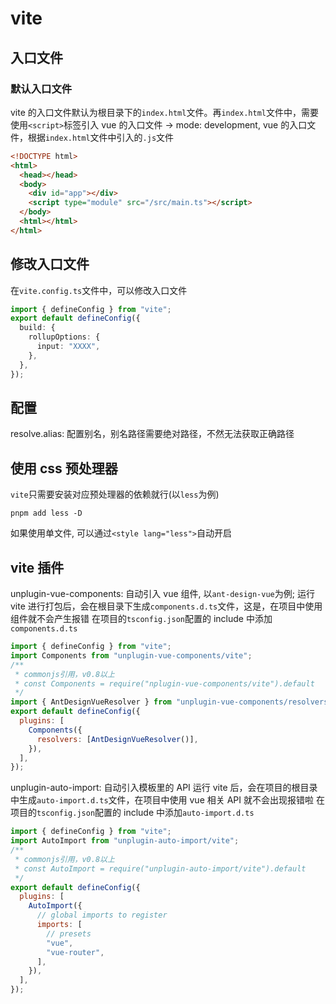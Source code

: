 # vite

## 入口文件

### 默认入口文件

vite 的入口文件默认为根目录下的`index.html`文件。再`index.html`文件中，需要使用`<script>`标签引入 vue 的入口文件
-> mode: development, vue 的入口文件，根据`index.html`文件中引入的`.js`文件

```html
<!DOCTYPE html>
<html>
  <head></head>
  <body>
    <div id="app"></div>
    <script type="module" src="/src/main.ts"></script>
  </body>
  <html></html>
</html>
```

## 修改入口文件

在`vite.config.ts`文件中，可以修改入口文件

```ts
import { defineConfig } from "vite";
export default defineConfig({
  build: {
    rollupOptions: {
      input: "XXXX",
    },
  },
});
```

## 配置

resolve.alias: 配置别名，别名路径需要绝对路径，不然无法获取正确路径

## 使用 css 预处理器

`vite`只需要安装对应预处理器的依赖就行(以`less`为例)

```shell
pnpm add less -D
```

如果使用单文件, 可以通过`<style lang="less">`自动开启

## vite 插件

unplugin-vue-components: 自动引入 vue 组件, 以`ant-design-vue`为例;
运行 vite 进行打包后，会在根目录下生成`components.d.ts`文件，这是，在项目中使用组件就不会产生报错
在项目的`tsconfig.json`配置的 include 中添加`components.d.ts`

```js
import { defineConfig } from "vite";
import Components from "unplugin-vue-components/vite";
/**
 * commonjs引用，v0.8以上
 * const Components = require("nplugin-vue-components/vite").default
 */
import { AntDesignVueResolver } from "unplugin-vue-components/resolvers";
export default defineConfig({
  plugins: [
    Components({
      resolvers: [AntDesignVueResolver()],
    }),
  ],
});
```

unplugin-auto-import: 自动引入模板里的 API
运行 vite 后，会在项目的根目录中生成`auto-import.d.ts`文件，在项目中使用 vue 相关 API 就不会出现报错啦
在项目的`tsconfig.json`配置的 include 中添加`auto-import.d.ts`

```js
import { defineConfig } from "vite";
import AutoImport from "unplugin-auto-import/vite";
/**
 * commonjs引用，v0.8以上
 * const AutoImport = require("unplugin-auto-import/vite").default
 */
export default defineConfig({
  plugins: [
    AutoImport({
      // global imports to register
      imports: [
        // presets
        "vue",
        "vue-router",
      ],
    }),
  ],
});
```
